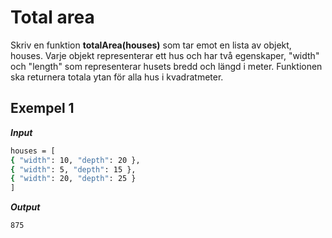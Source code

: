 # Total area

Skriv en funktion **totalArea(houses)** som tar emot en lista av objekt, houses. Varje objekt representerar ett hus och har två egenskaper, "width" och "length" som representerar husets bredd och längd i meter. Funktionen ska returnera totala ytan för alla hus i kvadratmeter.

## Exempel 1

**_Input_**

```bash
houses = [
{ "width": 10, "depth": 20 },
{ "width": 5, "depth": 15 },
{ "width": 20, "depth": 25 }
]
```

**_Output_**

```bash
875
```
